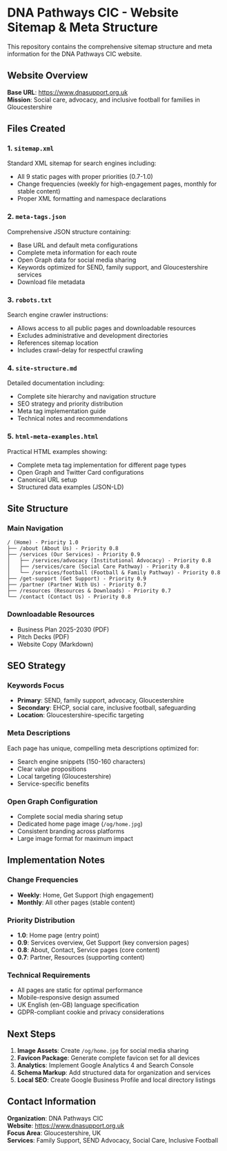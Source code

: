 # DNA Pathways CIC - Website Sitemap & Meta Structure

This repository contains the comprehensive sitemap structure and meta information for the DNA Pathways CIC website.

## Website Overview
**Base URL**: https://www.dnasupport.org.uk  
**Mission**: Social care, advocacy, and inclusive football for families in Gloucestershire

## Files Created

### 1. `sitemap.xml`
Standard XML sitemap for search engines including:
- All 9 static pages with proper priorities (0.7-1.0)
- Change frequencies (weekly for high-engagement pages, monthly for stable content)
- Proper XML formatting and namespace declarations

### 2. `meta-tags.json`
Comprehensive JSON structure containing:
- Base URL and default meta configurations
- Complete meta information for each route
- Open Graph data for social media sharing
- Keywords optimized for SEND, family support, and Gloucestershire services
- Download file metadata

### 3. `robots.txt`
Search engine crawler instructions:
- Allows access to all public pages and downloadable resources
- Excludes administrative and development directories
- References sitemap location
- Includes crawl-delay for respectful crawling

### 4. `site-structure.md`
Detailed documentation including:
- Complete site hierarchy and navigation structure
- SEO strategy and priority distribution
- Meta tag implementation guide
- Technical notes and recommendations

### 5. `html-meta-examples.html`
Practical HTML examples showing:
- Complete meta tag implementation for different page types
- Open Graph and Twitter Card configurations
- Canonical URL setup
- Structured data examples (JSON-LD)

## Site Structure

### Main Navigation
```
/ (Home) - Priority 1.0
├── /about (About Us) - Priority 0.8
├── /services (Our Services) - Priority 0.9
│   ├── /services/advocacy (Institutional Advocacy) - Priority 0.8
│   ├── /services/care (Social Care Pathway) - Priority 0.8
│   └── /services/football (Football & Family Pathway) - Priority 0.8
├── /get-support (Get Support) - Priority 0.9
├── /partner (Partner With Us) - Priority 0.7
├── /resources (Resources & Downloads) - Priority 0.7
└── /contact (Contact Us) - Priority 0.8
```

### Downloadable Resources
- Business Plan 2025-2030 (PDF)
- Pitch Decks (PDF)
- Website Copy (Markdown)

## SEO Strategy

### Keywords Focus
- **Primary**: SEND, family support, advocacy, Gloucestershire
- **Secondary**: EHCP, social care, inclusive football, safeguarding
- **Location**: Gloucestershire-specific targeting

### Meta Descriptions
Each page has unique, compelling meta descriptions optimized for:
- Search engine snippets (150-160 characters)
- Clear value propositions
- Local targeting (Gloucestershire)
- Service-specific benefits

### Open Graph Configuration
- Complete social media sharing setup
- Dedicated home page image (`/og/home.jpg`)
- Consistent branding across platforms
- Large image format for maximum impact

## Implementation Notes

### Change Frequencies
- **Weekly**: Home, Get Support (high engagement)
- **Monthly**: All other pages (stable content)

### Priority Distribution
- **1.0**: Home page (entry point)
- **0.9**: Services overview, Get Support (key conversion pages)
- **0.8**: About, Contact, Service pages (core content)
- **0.7**: Partner, Resources (supporting content)

### Technical Requirements
- All pages are static for optimal performance
- Mobile-responsive design assumed
- UK English (en-GB) language specification
- GDPR-compliant cookie and privacy considerations

## Next Steps

1. **Image Assets**: Create `/og/home.jpg` for social media sharing
2. **Favicon Package**: Generate complete favicon set for all devices
3. **Analytics**: Implement Google Analytics 4 and Search Console
4. **Schema Markup**: Add structured data for organization and services
5. **Local SEO**: Create Google Business Profile and local directory listings

## Contact Information
**Organization**: DNA Pathways CIC  
**Website**: https://www.dnasupport.org.uk  
**Focus Area**: Gloucestershire, UK  
**Services**: Family Support, SEND Advocacy, Social Care, Inclusive Football
